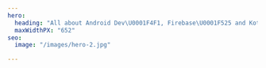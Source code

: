 ```yaml
---
hero:
  heading: "All about Android Dev\U0001F4F1, Firebase\U0001F525 and Kotlin ❤️ is here!"
  maxWidthPX: "652"
seo:
  image: "/images/hero-2.jpg"

---
```

